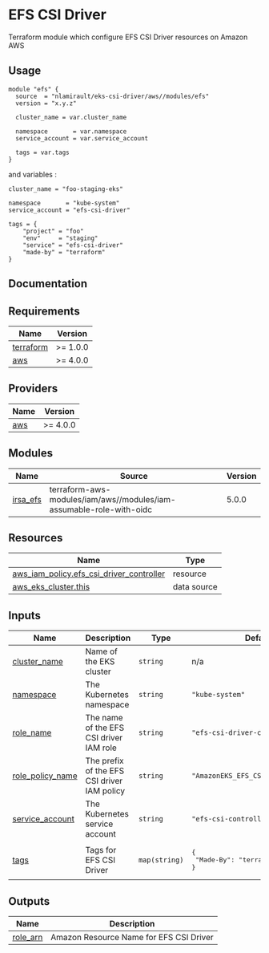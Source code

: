 # EFS CSI Driver

Terraform module which configure EFS CSI Driver resources on Amazon AWS

## Usage

```hcl
module "efs" {
  source  = "nlamirault/eks-csi-driver/aws//modules/efs"
  version = "x.y.z"

  cluster_name = var.cluster_name

  namespace       = var.namespace
  service_account = var.service_account

  tags = var.tags
}
```

and variables :

```hcl
cluster_name = "foo-staging-eks"

namespace       = "kube-system"
service_account = "efs-csi-driver"

tags = {
    "project" = "foo"
    "env"     = "staging"
    "service" = "efs-csi-driver"
    "made-by" = "terraform"
}
```

## Documentation

<!-- BEGINNING OF PRE-COMMIT-TERRAFORM DOCS HOOK -->
## Requirements

| Name | Version |
|------|---------|
| <a name="requirement_terraform"></a> [terraform](#requirement\_terraform) | >= 1.0.0 |
| <a name="requirement_aws"></a> [aws](#requirement\_aws) | >= 4.0.0 |

## Providers

| Name | Version |
|------|---------|
| <a name="provider_aws"></a> [aws](#provider\_aws) | >= 4.0.0 |

## Modules

| Name | Source | Version |
|------|--------|---------|
| <a name="module_irsa_efs"></a> [irsa\_efs](#module\_irsa\_efs) | terraform-aws-modules/iam/aws//modules/iam-assumable-role-with-oidc | 5.0.0 |

## Resources

| Name | Type |
|------|------|
| [aws_iam_policy.efs_csi_driver_controller](https://registry.terraform.io/providers/hashicorp/aws/latest/docs/resources/iam_policy) | resource |
| [aws_eks_cluster.this](https://registry.terraform.io/providers/hashicorp/aws/latest/docs/data-sources/eks_cluster) | data source |

## Inputs

| Name | Description | Type | Default | Required |
|------|-------------|------|---------|:--------:|
| <a name="input_cluster_name"></a> [cluster\_name](#input\_cluster\_name) | Name of the EKS cluster | `string` | n/a | yes |
| <a name="input_namespace"></a> [namespace](#input\_namespace) | The Kubernetes namespace | `string` | `"kube-system"` | no |
| <a name="input_role_name"></a> [role\_name](#input\_role\_name) | The name of the EFS CSI driver IAM role | `string` | `"efs-csi-driver-controller"` | no |
| <a name="input_role_policy_name"></a> [role\_policy\_name](#input\_role\_policy\_name) | The prefix of the EFS CSI driver IAM policy | `string` | `"AmazonEKS_EFS_CSI_Driver_Policy"` | no |
| <a name="input_service_account"></a> [service\_account](#input\_service\_account) | The Kubernetes service account | `string` | `"efs-csi-controller"` | no |
| <a name="input_tags"></a> [tags](#input\_tags) | Tags for EFS CSI Driver | `map(string)` | <pre>{<br>  "Made-By": "terraform"<br>}</pre> | no |

## Outputs

| Name | Description |
|------|-------------|
| <a name="output_role_arn"></a> [role\_arn](#output\_role\_arn) | Amazon Resource Name for EFS CSI Driver |
<!-- END OF PRE-COMMIT-TERRAFORM DOCS HOOK -->

